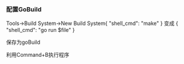 ### 配置GoBuild

Tools->Build System->New Build System{
"shell_cmd": "make"
}
变成
{
"shell_cmd": "go run $file"
}

保存为goBuild

利用Command+B执行程序


